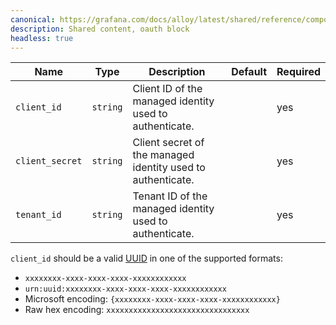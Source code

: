 ```yaml
---
canonical: https://grafana.com/docs/alloy/latest/shared/reference/components/oauth-block/
description: Shared content, oauth block
headless: true
---
```


Name        | Type     | Description                                             | Default | Required
------------|----------|---------------------------------------------------------|---------|---------
`client_id` | `string` | Client ID of the managed identity used to authenticate. |         | yes
`client_secret` | `string` | Client secret of the managed identity used to authenticate. |         | yes
`tenant_id` | `string` | Tenant ID of the managed identity used to authenticate. |         | yes

`client_id` should be a valid [UUID][] in one of the supported formats:
* `xxxxxxxx-xxxx-xxxx-xxxx-xxxxxxxxxxxx`
* `urn:uuid:xxxxxxxx-xxxx-xxxx-xxxx-xxxxxxxxxxxx`
* Microsoft encoding: `{xxxxxxxx-xxxx-xxxx-xxxx-xxxxxxxxxxxx}`
* Raw hex encoding: `xxxxxxxxxxxxxxxxxxxxxxxxxxxxxxxx`

[UUID]: https://en.wikipedia.org/wiki/Universally_unique_identifier
